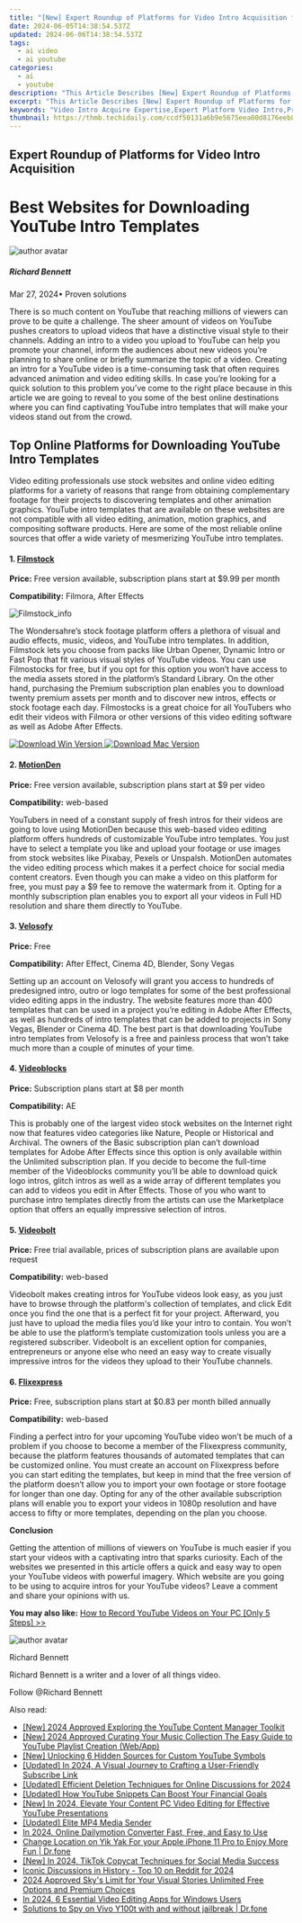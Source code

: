 ```yaml
---
title: "[New] Expert Roundup of Platforms for Video Intro Acquisition for 2024"
date: 2024-06-05T14:38:54.537Z
updated: 2024-06-06T14:38:54.537Z
tags:
  - ai video
  - ai youtube
categories:
  - ai
  - youtube
description: "This Article Describes [New] Expert Roundup of Platforms for Video Intro Acquisition for 2024"
excerpt: "This Article Describes [New] Expert Roundup of Platforms for Video Intro Acquisition for 2024"
keywords: "Video Intro Acquire Expertise,Expert Platform Video Intro,Professional Video Intro Tools,Video Intro Services Roundup,Top Platforms for Video Intro,Video Intro Acquisition Pros,Experts on Video Intro Access"
thumbnail: https://thmb.techidaily.com/ccdf50131a6b9e5675eea00d8176eeb8be6c7d5597ded286e2b977dc206141e5.jpg
---
```


## Expert Roundup of Platforms for Video Intro Acquisition

# Best Websites for Downloading YouTube Intro Templates

![author avatar](https://images.wondershare.com/filmora/article-images/richard-bennett.jpg)

##### Richard Bennett

 Mar 27, 2024• Proven solutions

There is so much content on YouTube that reaching millions of viewers can prove to be quite a challenge. The sheer amount of videos on YouTube pushes creators to upload videos that have a distinctive visual style to their channels. Adding an intro to a video you upload to YouTube can help you promote your channel, inform the audiences about new videos you’re planning to share online or briefly summarize the topic of a video. Creating an intro for a YouTube video is a time-consuming task that often requires advanced animation and video editing skills. In case you’re looking for a quick solution to this problem you’ve come to the right place because in this article we are going to reveal to you some of the best online destinations where you can find captivating YouTube intro templates that will make your videos stand out from the crowd.

## Top Online Platforms for Downloading YouTube Intro Templates

Video editing professionals use stock websites and online video editing platforms for a variety of reasons that range from obtaining complementary footage for their projects to discovering templates and other animation graphics. YouTube intro templates that are available on these websites are not compatible with all video editing, animation, motion graphics, and compositing software products. Here are some of the most reliable online sources that offer a wide variety of mesmerizing YouTube intro templates.

#### 1. [Filmstock](https://tools.techidaily.com/wondershare/filmora/download/)

**Price:** Free version available, subscription plans start at $9.99 per month

**Compatibility:** Filmora, After Effects

![Filmstock_info](https://images.wondershare.com/filmora/images/final-cut-pro/Filmstock_info.png)

The Wondersahre’s stock footage platform offers a plethora of visual and audio effects, music, videos, and YouTube intro templates. In addition, Filmstock lets you choose from packs like Urban Opener, Dynamic Intro or Fast Pop that fit various visual styles of YouTube videos. You can use Filmostocks for free, but if you opt for this option you won’t have access to the media assets stored in the platform’s Standard Library. On the other hand, purchasing the Premium subscription plan enables you to download twenty premium assets per month and to discover new intros, effects or stock footage each day. Filmostocks is a great choice for all YouTubers who edit their videos with Filmora or other versions of this video editing software as well as Adobe After Effects.

[![Download Win Version](https://images.wondershare.com/filmora/guide/download-btn-win.jpg) ](https://tools.techidaily.com/wondershare/filmora/download/) [![Download Mac Version](https://images.wondershare.com/filmora/guide/download-btn-mac.jpg) ](https://tools.techidaily.com/wondershare/filmora/download/)

#### 2. [MotionDen](https://motionden.com/video-maker/intro)

**Price:** Free version available, subscription plans start at $9 per video

**Compatibility:** web-based

YouTubers in need of a constant supply of fresh intros for their videos are going to love using MotionDen because this web-based video editing platform offers hundreds of customizable YouTube intro templates. You just have to select a template you like and upload your footage or use images from stock websites like Pixabay, Pexels or Unspalsh. MotionDen automates the video editing process which makes it a perfect choice for social media content creators. Even though you can make a video on this platform for free, you must pay a $9 fee to remove the watermark from it. Opting for a monthly subscription plan enables you to export all your videos in Full HD resolution and share them directly to YouTube.

#### 3. [Velosofy](https://www.velosofy.com/)

**Price:** Free

**Compatibility:** After Effect, Cinema 4D, Blender, Sony Vegas

Setting up an account on Velosofy will grant you access to hundreds of predesigned intro, outro or logo templates for some of the best professional video editing apps in the industry. The website features more than 400 templates that can be used in a project you’re editing in Adobe After Effects, as well as hundreds of intro templates that can be added to projects in Sony Vegas, Blender or Cinema 4D. The best part is that downloading YouTube intro templates from Velosofy is a free and painless process that won’t take much more than a couple of minutes of your time.

#### 4. [Videoblocks](https://www.videoblocks.com/collections/youtube-intros-outros)

**Price:** Subscription plans start at $8 per month

**Compatibility:** AE

This is probably one of the largest video stock websites on the Internet right now that features video categories like Nature, People or Historical and Archival. The owners of the Basic subscription plan can’t download templates for Adobe After Effects since this option is only available within the Unlimited subscription plan. If you decide to become the full-time member of the Videoblocks community you’ll be able to download quick logo intros, glitch intros as well as a wide array of different templates you can add to videos you edit in After Effects. Those of you who want to purchase intro templates directly from the artists can use the Marketplace option that offers an equally impressive selection of intros.

#### 5. [Videobolt](https://videobolt.net/welcome)

**Price:** Free trial available, prices of subscription plans are available upon request

**Compatibility:** web-based

Videobolt makes creating intros for YouTube videos look easy, as you just have to browse through the platform's collection of templates, and click Edit once you find the one that is a perfect fit for your project. Afterward, you just have to upload the media files you’d like your intro to contain. You won’t be able to use the platform’s template customization tools unless you are a registered subscriber. Videobolt is an excellent option for companies, entrepreneurs or anyone else who need an easy way to create visually impressive intros for the videos they upload to their YouTube channels.

#### 6. [Flixexpress](https://flixpress.com/AutomatedTemplates.aspx)

**Price:** Free, subscription plans start at $0.83 per month billed annually

**Compatibility:** web-based

Finding a perfect intro for your upcoming YouTube video won’t be much of a problem if you choose to become a member of the Flixexpress community, because the platform features thousands of automated templates that can be customized online. You must create an account on Flixexpress before you can start editing the templates, but keep in mind that the free version of the platform doesn’t allow you to import your own footage or store footage for longer than one day. Opting for any of the other available subscription plans will enable you to export your videos in 1080p resolution and have access to fifty or more templates, depending on the plan you choose.

**Conclusion**

Getting the attention of millions of viewers on YouTube is much easier if you start your videos with a captivating intro that sparks curiosity. Each of the websites we presented in this article offers a quick and easy way to open your YouTube videos with powerful imagery. Which website are you going to be using to acquire intros for your YouTube videos? Leave a comment and share your opinions with us.

**You may also like:** [How to Record YouTube Videos on Your PC \[Only 5 Steps\] >>](https://tools.techidaily.com/wondershare/filmora/download/)

![author avatar](https://images.wondershare.com/filmora/article-images/richard-bennett.jpg)

Richard Bennett

Richard Bennett is a writer and a lover of all things video.

Follow @Richard Bennett

<span class="atpl-alsoreadstyle">Also read:</span>
<div><ul>
<li><a href="https://facebook-video-share.techidaily.com/new-2024-approved-exploring-the-youtube-content-manager-toolkit/"><u>[New] 2024 Approved  Exploring the YouTube Content Manager Toolkit</u></a></li>
<li><a href="https://facebook-video-share.techidaily.com/new-2024-approved-curating-your-music-collection-the-easy-guide-to-youtube-playlist-creation-webapp/"><u>[New] 2024 Approved  Curating Your Music Collection  The Easy Guide to YouTube Playlist Creation (Web/App)</u></a></li>
<li><a href="https://facebook-video-share.techidaily.com/new-unlocking-6-hidden-sources-for-custom-youtube-symbols/"><u>[New] Unlocking 6 Hidden Sources for Custom YouTube Symbols</u></a></li>
<li><a href="https://facebook-video-share.techidaily.com/updated-in-2024-a-visual-journey-to-crafting-a-user-friendly-subscribe-link/"><u>[Updated] In 2024, A Visual Journey to Crafting a User-Friendly Subscribe Link</u></a></li>
<li><a href="https://facebook-video-share.techidaily.com/updated-efficient-deletion-techniques-for-online-discussions-for-2024/"><u>[Updated] Efficient Deletion Techniques for Online Discussions for 2024</u></a></li>
<li><a href="https://facebook-video-share.techidaily.com/updated-how-youtube-snippets-can-boost-your-financial-goals/"><u>[Updated] How YouTube Snippets Can Boost Your Financial Goals</u></a></li>
<li><a href="https://facebook-video-share.techidaily.com/new-in-2024-elevate-your-content-pc-video-editing-for-effective-youtube-presentations/"><u>[New] In 2024, Elevate Your Content  PC Video Editing for Effective YouTube Presentations</u></a></li>
<li><a href="https://facebook-video-files.techidaily.com/updated-elite-mp4-media-sender/"><u>[Updated] Elite MP4 Media Sender</u></a></li>
<li><a href="https://ai-video-tools.techidaily.com/in-2024-online-dailymotion-converter-fast-free-and-easy-to-use/"><u>In 2024, Online Dailymotion Converter Fast, Free, and Easy to Use</u></a></li>
<li><a href="https://location-social.techidaily.com/change-location-on-yik-yak-for-your-apple-iphone-11-pro-to-enjoy-more-fun-drfone-by-drfone-virtual-ios/"><u>Change Location on Yik Yak For your Apple iPhone 11 Pro to Enjoy More Fun | Dr.fone</u></a></li>
<li><a href="https://tiktok-clips.techidaily.com/new-in-2024-tiktok-copycat-techniques-for-social-media-success/"><u>[New] In 2024, TikTok Copycat Techniques for Social Media Success</u></a></li>
<li><a href="https://some-techniques.techidaily.com/iconic-discussions-in-history-top-10-on-reddit-for-2024/"><u>Iconic Discussions in History - Top 10 on Reddit for 2024</u></a></li>
<li><a href="https://extra-guidance.techidaily.com/2024-approved-skys-limit-for-your-visual-stories-unlimited-free-options-and-premium-choices/"><u>2024 Approved  Sky's Limit for Your Visual Stories  Unlimited Free Options and Premium Choices</u></a></li>
<li><a href="https://ai-vdieo-software.techidaily.com/in-2024-6-essential-video-editing-apps-for-windows-users/"><u>In 2024, 6 Essential Video Editing Apps for Windows Users</u></a></li>
<li><a href="https://android-location-track.techidaily.com/solutions-to-spy-on-vivo-y100t-with-and-without-jailbreak-drfone-by-drfone-virtual-android/"><u>Solutions to Spy on Vivo Y100t with and without jailbreak | Dr.fone</u></a></li>
</ul></div>

<ins class="adsbygoogle"
      style="display:block"
      data-ad-client="ca-pub-7571918770474297"
      data-ad-slot="8358498916"
      data-ad-format="auto"
      data-full-width-responsive="true"></ins>
